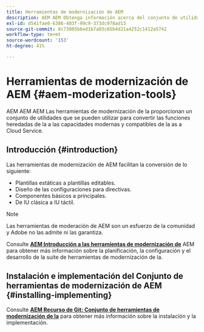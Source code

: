 ```yaml
---
title: Herramientas de modernización de AEM
description: AEM AEM Obtenga información acerca del conjunto de utilidades que se pueden utilizar para convertir las funciones de la versión heredada a las funciones modernas y compatibles de la versión as a Cloud Service de la.
exl-id: d541fae0-6386-403f-99c9-373dc978ad13
source-git-commit: 8c73805b6ed1b7a03c65b4d21a4252c1412a5742
workflow-type: tm+mt
source-wordcount: '153'
ht-degree: 41%

---
```


# Herramientas de modernización de AEM {#aem-moderization-tools}

AEM AEM AEM Las herramientas de modernización de la proporcionan un conjunto de utilidades que se pueden utilizar para convertir las funciones heredadas de la a las capacidades modernas y compatibles de la as a Cloud Service.


## Introducción {#introduction}

Las herramientas de modernización de AEM facilitan la conversión de lo siguiente:

* Plantillas estáticas a plantillas editables.
* Diseño de las configuraciones para directivas.
* Componentes básicos a principales.
* De IU clásica a IU táctil.

>[!NOTE]
>Las herramientas de moderación de AEM son un esfuerzo de la comunidad y Adobe no las admite ni las garantiza.

Consulte **[AEM Introducción a las herramientas de modernización de](https://opensource.adobe.com/aem-modernize-tools/)** AEM para obtener más información sobre la planificación, la configuración y el desarrollo de la suite de herramientas de modernización de la.

## Instalación e implementación del Conjunto de herramientas de modernización de AEM {#installing-implementing}

Consulte **[AEM Recurso de Git: Conjunto de herramientas de modernización de la](https://github.com/adobe/aem-modernize-tools)** para obtener más información sobre la instalación y la implementación.
